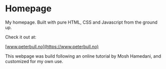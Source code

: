 # Homepage

My homepage. Built with pure HTML, CSS and Javascript from the ground up. 

Check it out at: 

[www.peterbull.no](https://www.peterbull.no)

This webpage was build following an online tutorial by Mosh Hamedani, and customized for my own use. 
